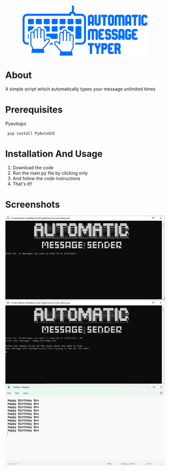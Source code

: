 <div  align="center" >
  <img src="Images/img.svg" width="400px"/>
</div>

# About
A simple script which automatically types your message unlimited times

# Prerequisites

 Pyautogui
 ```
  pip install PyAutoGUI
 ```
 
 # Installation And Usage
 1. Download the code
 2. Run the main.py file by clicking only
 3. And follow the code instructions
 4. That's it!!

# Screenshots
![Preview](Images/img1.jpg)
![Preview](Images/img2.jpg)
![Preview](Images/img3.jpg)
